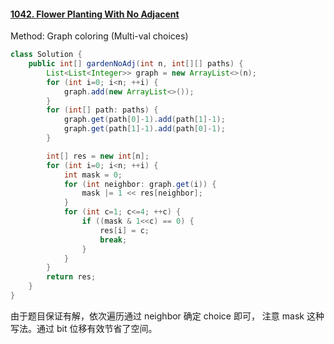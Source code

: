 #### [1042. Flower Planting With No Adjacent](https://leetcode-cn.com/problems/flower-planting-with-no-adjacent/)

Method: Graph coloring (Multi-val choices)

```java
class Solution {
    public int[] gardenNoAdj(int n, int[][] paths) {
        List<List<Integer>> graph = new ArrayList<>(n);
        for (int i=0; i<n; ++i) {
            graph.add(new ArrayList<>());
        }
        for (int[] path: paths) {
            graph.get(path[0]-1).add(path[1]-1);
            graph.get(path[1]-1).add(path[0]-1);
        }

        int[] res = new int[n];
        for (int i=0; i<n; ++i) {
            int mask = 0;
            for (int neighbor: graph.get(i)) {
                mask |= 1 << res[neighbor];
            }
            for (int c=1; c<=4; ++c) {
                if ((mask & 1<<c) == 0) {
                    res[i] = c;
                    break;
                }
            }
        }
        return res;
    }
}
```

由于题目保证有解，依次遍历通过 neighbor 确定 choice 即可， 注意 mask 这种写法。通过 bit 位移有效节省了空间。

